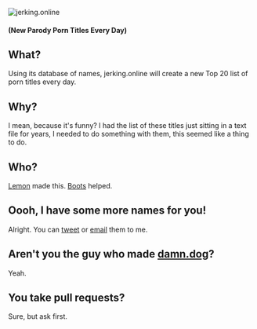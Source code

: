 ![jerking.online](https://ahoylemon.github.io/jerking.online/img/twitter-card.png)
#### (New Parody Porn Titles Every Day)

## What?
Using its database of names, jerking.online will create a new Top 20 list of porn titles every day.

## Why?
I mean, because it's funny? I had the list of these titles just sitting in a text file for years, I needed to do something with them, this seemed like a thing to do.

## Who?
[Lemon](http://ahoylemon.xyz) made this. [Boots](https://thefpl.us/meet/boots-raingear) helped.

## Oooh, I have some more names for you!
Alright. You can [tweet](https://twitter.com/AhoyLemon) or [email](mailto:lemon@thefpl.us) them to me.

## Aren't you the guy who made [damn.dog](http://damn.dog)?
Yeah.

## You take pull requests?
Sure, but ask first.